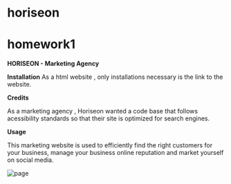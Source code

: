# horiseon
# homework1

**HORISEON - Marketing Agency**

**Installation**
As a html website , only installations necessary is the link to the website.

**Credits**

As a marketing agency , Horiseon wanted a code base that follows acessibility standards so that their site is optimized for search engines. 

**Usage**

This marketing website is used to efficiently find the right customers for your business, manage your business online reputation and market yourself on social media. 

![page](./assets/images/screen-capture-website)